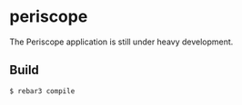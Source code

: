 periscope
=====

The Periscope application is still under heavy development.

Build
-----

    $ rebar3 compile
